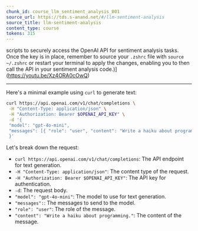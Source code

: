 ```yaml
---
chunk_id: course_llm_sentiment_analysis_001
source_url: https://tds.s-anand.net/#/llm-sentiment-analysis
source_title: llm-sentiment-analysis
content_type: course
tokens: 315
---
```


 scripts to securely access the OpenAI API for sentiment analysis tasks. Once the key is in place, remember to source your `.zshrc` file with `source ~/.zshrc` or restart your terminal to apply the changes, enabling you to then call the API in your sentiment analysis code.)](https://youtu.be/Xz4ORA0cOwQ)

---

Here's a minimal example using `curl` to generate text:

```bash
curl https://api.openai.com/v1/chat/completions \
 -H "Content-Type: application/json" \
 -H "Authorization: Bearer $OPENAI_API_KEY" \
 -d '{
 "model": "gpt-4o-mini",
 "messages": [{ "role": "user", "content": "Write a haiku about programming." }]
 }'
```

Let's break down the request:

- `curl https://api.openai.com/v1/chat/completions`: The API endpoint for text generation.
- `-H "Content-Type: application/json"`: The content type of the request.
- `-H "Authorization: Bearer $OPENAI_API_KEY"`: The API key for authentication.
- `-d`: The request body.
 - `"model": "gpt-4o-mini"`: The model to use for text generation.
 - `"messages":`: The messages to send to the model.
 - `"role": "user"`: The role of the message.
 - `"content": "Write a haiku about programming."`: The content of the message.
